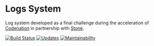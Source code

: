 # Logs System

Log system developed as a final challenge during the acceleration of 
[Codenation](https://www.codenation.dev/) in partnership with [Stone](https://www.stone.com.br/).

[![Build Status](https://travis-ci.org/carlos-moreno/logs-system.svg?branch=master)](https://travis-ci.org/carlos-moreno/logs-system)
[![Updates](https://pyup.io/repos/github/carlos-moreno/logs-system/shield.svg)](https://pyup.io/repos/github/carlos-moreno/logs-system/)
[![Maintainability](https://api.codeclimate.com/v1/badges/020de6a6f7c5eb37638c/maintainability)](https://codeclimate.com/github/carlos-moreno/logs-system/maintainability)

 